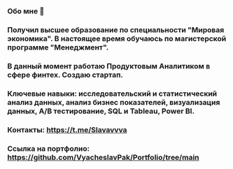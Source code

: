 ### Обо мне 👋

### Получил высшее образование по специальности "Мировая экономика". В настоящее время обучаюсь по магистерской программе "Менеджмент".

### В данный момент работаю Продуктовым Аналитиком в сфере финтех. Создаю стартап.

### Ключевые навыки: исследовательский и статистический анализ данных, анализ бизнес показателей, визуализация данных, А/В тестирование, SQL и Tableau, Power BI. 

### Контакты: https://t.me/Slavavvva
### Ссылка на портфолио: https://github.com/VyacheslavPak/Portfolio/tree/main
